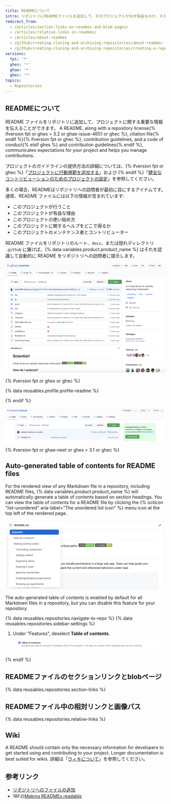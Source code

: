 ```yaml
---
title: READMEについて
intro: リポジトリにREADMEファイルを追加して、そのプロジェクトがなぜ有益なのか、そのプロジェクトで何ができるか、そのプロジェクトをどのように使えるかを他者に伝えることができます。
redirect_from:
  - /articles/section-links-on-readmes-and-blob-pages/
  - /articles/relative-links-in-readmes/
  - /articles/about-readmes
  - /github/creating-cloning-and-archiving-repositories/about-readmes
  - /github/creating-cloning-and-archiving-repositories/creating-a-repository-on-github/about-readmes
versions:
  fpt: '*'
  ghes: '*'
  ghae: '*'
  ghec: '*'
topics:
  - Repositories
---
```


## READMEについて

README ファイルをリポジトリに追加して、プロジェクトに関する重要な情報を伝えることができます。 A README, along with a repository license{% ifversion fpt or ghes > 3.2 or ghae-issue-4651 or ghec %}, citation file{% endif %}{% ifversion fpt or ghec %}, contribution guidelines, and a code of conduct{% elsif ghes %} and contribution guidelines{% endif %}, communicates expectations for your project and helps you manage contributions.

プロジェクトのガイドラインの提供方法の詳細については、{% ifversion fpt or ghec %}「[プロジェクトに行動規範を追加する](/communities/setting-up-your-project-for-healthy-contributions/adding-a-code-of-conduct-to-your-project)」および {% endif %}「[健全なコントリビューションのためのプロジェクトの設定](/communities/setting-up-your-project-for-healthy-contributions)」を参照してください。

多くの場合、READMEはリポジトリへの訪問者が最初に目にするアイテムです。 通常、README ファイルには以下の情報が含まれています:
- このプロジェクトが行うこと
- このプロジェクトが有益な理由
- このプロジェクトの使い始め方
- このプロジェクトに関するヘルプをどこで得るか
- このプロジェクトのメンテナンス者とコントリビューター

README ファイルをリポジトリのルート、`docs`、または隠れディレクトリ `.github` に置けば、{% data variables.product.product_name %} はそれを認識して自動的に README をリポジトリへの訪問者に提示します。

![github/scientistリポジトリのメインページとそのREADMEファイル](/assets/images/help/repository/repo-with-readme.png)

{% ifversion fpt or ghes or ghec %}

{% data reusables.profile.profile-readme %}

{% endif %}

![ユーザ名/ユーザ名リポジトリの README ファイル](/assets/images/help/repository/username-repo-with-readme.png)

{% ifversion fpt or ghae-next or ghes > 3.1 or ghec %}

## Auto-generated table of contents for README files

For the rendered view of any Markdown file in a repository, including README files, {% data variables.product.product_name %} will automatically generate a table of contents based on section headings. You can view the table of contents for a README file by clicking the {% octicon "list-unordered" aria-label="The unordered list icon" %}  menu icon at the top left of the rendered page.

![README with automatically generated TOC](/assets/images/help/repository/readme-automatic-toc.png)

The auto-generated table of contents is enabled by default for all Markdown files in a repository, but you can disable this feature for your repository.

{% data reusables.repositories.navigate-to-repo %}
{% data reusables.repositories.sidebar-settings %}
1. Under "Features", deselect **Table of contents**. ![Automatic TOC setting for repositories](/assets/images/help/repository/readme-automatic-toc-setting.png)

{% endif %}

## READMEファイルのセクションリンクとblobページ

{% data reusables.repositories.section-links %}

## READMEファイル中の相対リンクと画像パス

{% data reusables.repositories.relative-links %}

## Wiki

A README should contain only the necessary information for developers to get started using and contributing to your project. Longer documentation is best suited for wikis. 詳細は「[ウィキについて](/communities/documenting-your-project-with-wikis/about-wikis)」を参照してください。

## 参考リンク

- [リポジトリへのファイルの追加](/articles/adding-a-file-to-a-repository)
- 18Fの[Making READMEs readable](https://github.com/18F/open-source-guide/blob/18f-pages/pages/making-readmes-readable.md)
